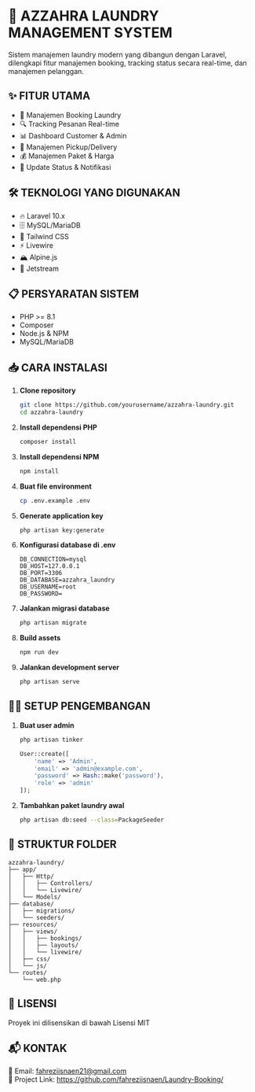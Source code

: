 # 🧺 AZZAHRA LAUNDRY MANAGEMENT SYSTEM

Sistem manajemen laundry modern yang dibangun dengan Laravel, dilengkapi fitur manajemen booking, tracking status secara real-time, dan manajemen pelanggan.

## ✨ FITUR UTAMA

- 📅 Manajemen Booking Laundry
- 🔍 Tracking Pesanan Real-time
- 📊 Dashboard Customer & Admin
- 🚚 Manajemen Pickup/Delivery
- 💰 Manajemen Paket & Harga
- 🔔 Update Status & Notifikasi

## 🛠️ TEKNOLOGI YANG DIGUNAKAN

- 🔥 Laravel 10.x
- 🗄️ MySQL/MariaDB
- 🎨 Tailwind CSS
- ⚡ Livewire
- 🏔️ Alpine.js
- 🚀 Jetstream

## 📋 PERSYARATAN SISTEM

- PHP >= 8.1
- Composer
- Node.js & NPM
- MySQL/MariaDB

## 📥 CARA INSTALASI

1. **Clone repository**
   ```bash
   git clone https://github.com/yourusername/azzahra-laundry.git
   cd azzahra-laundry
   ```

2. **Install dependensi PHP**
   ```bash
   composer install
   ```

3. **Install dependensi NPM**
   ```bash
   npm install
   ```

4. **Buat file environment**
   ```bash
   cp .env.example .env
   ```

5. **Generate application key**
   ```bash
   php artisan key:generate
   ```

6. **Konfigurasi database di .env**
   ```
   DB_CONNECTION=mysql
   DB_HOST=127.0.0.1
   DB_PORT=3306
   DB_DATABASE=azzahra_laundry
   DB_USERNAME=root
   DB_PASSWORD=
   ```

7. **Jalankan migrasi database**
   ```bash
   php artisan migrate
   ```

8. **Build assets**
   ```bash
   npm run dev
   ```

9. **Jalankan development server**
   ```bash
   php artisan serve
   ```

## 👨‍💻 SETUP PENGEMBANGAN

1. **Buat user admin**
   ```php
   php artisan tinker
   
   User::create([
       'name' => 'Admin',
       'email' => 'admin@example.com',
       'password' => Hash::make('password'),
       'role' => 'admin'
   ]);
   ```

2. **Tambahkan paket laundry awal**
   ```bash
   php artisan db:seed --class=PackageSeeder
   ```

## 📁 STRUKTUR FOLDER

```
azzahra-laundry/
├── app/
│   ├── Http/
│   │   ├── Controllers/
│   │   └── Livewire/
│   └── Models/
├── database/
│   ├── migrations/
│   └── seeders/
├── resources/
│   ├── views/
│   │   ├── bookings/
│   │   ├── layouts/
│   │   └── livewire/
│   ├── css/
│   └── js/
└── routes/
    └── web.php
```

## 📄 LISENSI

Proyek ini dilisensikan di bawah Lisensi MIT

## 📬 KONTAK

📧 Email: fahreziisnaen21@gmail.com  
🔗 Project Link: https://github.com/fahreziisnaen/Laundry-Booking/
